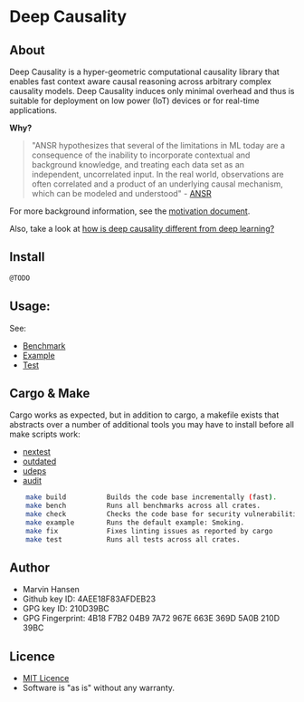 # Deep Causality

## About 

Deep Causality is a hyper-geometric computational causality library that enables fast context
aware causal reasoning across arbitrary complex causality models. Deep Causality induces only
minimal overhead and thus is suitable for deployment on low power (IoT) devices 
or for real-time applications. 

**Why?**

> "ANSR hypothesizes that several of the limitations in ML today are a consequence of the inability to incorporate contextual
> and background knowledge, and treating each data set as an independent, uncorrelated input.
> In the real world, observations are often correlated and a product of an underlying causal mechanism,
> which can be modeled and understood" - [ANSR](https://www.darpa.mil/program/assured-neuro-symbolic-learning-and-reasoning)

For more background information, see the [motivation document](/doc/motivation.md).

Also, take a look at [how is deep causality different from deep learning?](/doc/difference.md)

## Install

```Bash
@TODO
```

## Usage:

See:

* [Benchmark](benches/benchmarks)
* [Example](examples/smoking/run.rs)
* [Test](tests)

## Cargo & Make

Cargo works as expected, but in addition to cargo, a makefile exists
that abstracts over a number of additional tools you may have to install
before all make scripts work:

* [nextest](https://nexte.st/)
* [outdated](https://github.com/kbknapp/cargo-outdated)
* [udeps](https://crates.io/crates/cargo-udeps)
* [audit](https://crates.io/crates/cargo-audit)

```bash 
    make build          Builds the code base incrementally (fast).
    make bench          Runs all benchmarks across all crates.
    make check          Checks the code base for security vulnerabilities.
    make example        Runs the default example: Smoking.
    make fix            Fixes linting issues as reported by cargo
    make test           Runs all tests across all crates.
```

## Author

* Marvin Hansen
* Github key ID: 4AEE18F83AFDEB23
* GPG key ID: 210D39BC
* GPG Fingerprint: 4B18 F7B2 04B9 7A72 967E 663E 369D 5A0B 210D 39BC

## Licence

* [MIT Licence](LICENSE)
* Software is "as is" without any warranty. 
